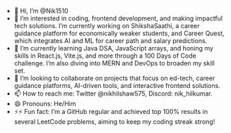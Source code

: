 - 👋 Hi, I’m @Nik1510
- 👀 I’m interested in coding, frontend development, and making impactful tech solutions. I’m currently working on ShikshaSaathi, a career guidance platform for economically weaker students, and Career Quest, which integrates AI and ML for career path and salary predictions.
- 🌱 I’m currently learning Java DSA, JavaScript arrays, and honing my skills in React.js, Vite.js, and more through a 100 Days of Code challenge. I’m also diving into MERN and DevOps to broaden my skill set.
- 💞️ I’m looking to collaborate on projects that focus on ed-tech, career guidance platforms, AI-driven tools, and interactive frontend solutions.
- 📫 How to reach me: Twitter @nikhilshaw575, Discord: nik_hilkumar.
- 😄 Pronouns: He/Him
- ⚡⚡ Fun fact: I’m a GitHub regular and achieved top 100% results in several LeetCode problems, aiming to keep my coding streak strong!

<!---
Nik1510/Nik1510 is a ✨ special ✨ repository because its `README.md` (this file) appears on your GitHub profile.
You can click the Preview link to take a look at your changes.
--->
